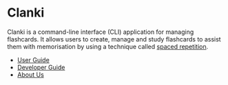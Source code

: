# Clanki

Clanki is a command-line interface (CLI) application for managing flashcards. It
allows users to create, manage and study flashcards to assist them with
memorisation by using a technique called
[spaced repetition](https://en.wikipedia.org/wiki/Spaced_repetition).

- [User Guide](./UserGuide)
- [Developer Guide](./DeveloperGuide)
- [About Us](./AboutUs)
